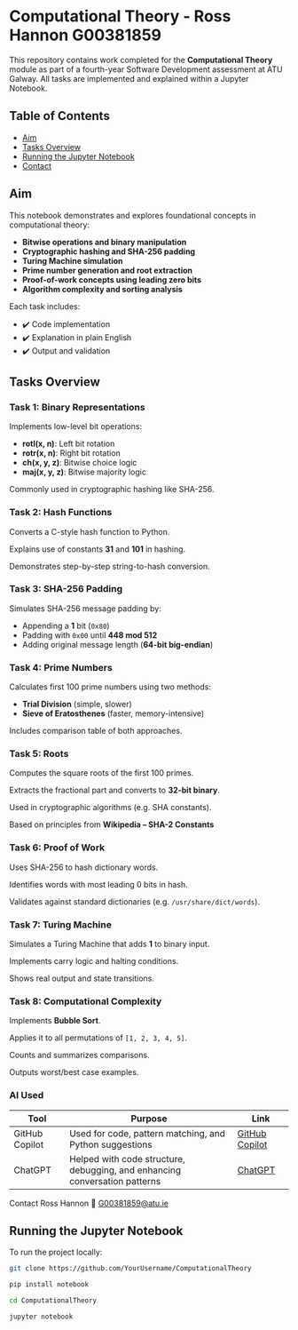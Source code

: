 # Computational Theory - Ross Hannon G00381859

This repository contains work completed for the **Computational Theory** module as part of a fourth-year Software Development assessment at ATU Galway. All tasks are implemented and explained within a Jupyter Notebook.

## Table of Contents
- [Aim](#aim)
- [Tasks Overview](#tasks-overview)
- [Running the Jupyter Notebook](#running-the-jupyter-notebook)
- [Contact](#contact)

## Aim

This notebook demonstrates and explores foundational concepts in computational theory:

- **Bitwise operations and binary manipulation**
- **Cryptographic hashing and SHA-256 padding**
- **Turing Machine simulation**
- **Prime number generation and root extraction**
- **Proof-of-work concepts using leading zero bits**
- **Algorithm complexity and sorting analysis**

Each task includes:
- ✔️ Code implementation
- ✔️ Explanation in plain English
- ✔️ Output and validation

## Tasks Overview

### Task 1: Binary Representations

Implements low-level bit operations:

- **rotl(x, n)**: Left bit rotation
- **rotr(x, n)**: Right bit rotation
- **ch(x, y, z)**: Bitwise choice logic
- **maj(x, y, z)**: Bitwise majority logic

Commonly used in cryptographic hashing like SHA-256.

### Task 2: Hash Functions

Converts a C-style hash function to Python.

Explains use of constants **31** and **101** in hashing.

Demonstrates step-by-step string-to-hash conversion.

### Task 3: SHA-256 Padding

Simulates SHA-256 message padding by:

- Appending a **1** bit (`0x80`)
- Padding with `0x00` until **448 mod 512**
- Adding original message length (**64-bit big-endian**)

### Task 4: Prime Numbers

Calculates first 100 prime numbers using two methods:

- **Trial Division** (simple, slower)
- **Sieve of Eratosthenes** (faster, memory-intensive)

Includes comparison table of both approaches.

### Task 5: Roots

Computes the square roots of the first 100 primes.

Extracts the fractional part and converts to **32-bit binary**.

Used in cryptographic algorithms (e.g. SHA constants).

Based on principles from **Wikipedia – SHA-2 Constants**

### Task 6: Proof of Work

Uses SHA-256 to hash dictionary words.

Identifies words with most leading 0 bits in hash.

Validates against standard dictionaries (e.g. `/usr/share/dict/words`).

### Task 7: Turing Machine

Simulates a Turing Machine that adds **1** to binary input.

Implements carry logic and halting conditions.

Shows real output and state transitions.

### Task 8: Computational Complexity

Implements **Bubble Sort**.

Applies it to all permutations of `[1, 2, 3, 4, 5]`.

Counts and summarizes comparisons.

Outputs worst/best case examples.

### **AI Used**
| Tool | Purpose | Link |
|------|----------|------|
| GitHub Copilot | Used for code, pattern matching, and Python suggestions  | [GitHub Copilot](https://github.com/features/copilot) |
| ChatGPT | Helped with code structure, debugging, and enhancing conversation patterns | [ChatGPT](https://openai.com/chatgpt) |

Contact
Ross Hannon 📧 G00381859@atu.ie

## Running the Jupyter Notebook

To run the project locally:

```bash
git clone https://github.com/YourUsername/ComputationalTheory

pip install notebook

cd ComputationalTheory

jupyter notebook
```